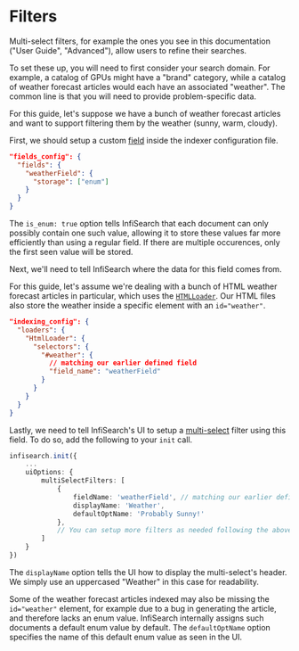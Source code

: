 # Filters

Multi-select filters, for example the ones you see in this documentation ("User Guide", "Advanced"), allow users to refine their searches.

To set these up, you will need to first consider your search domain. For example, a catalog of GPUs might have a "brand" category, while a catalog of weather forecast articles would each have an associated "weather". The common line is that you will need to provide problem-specific data.

For this guide, let's suppose we have a bunch of weather forecast articles and want to support filtering them by the weather (sunny, warm, cloudy).

First, we should setup a custom [field](./indexer/fields.md) inside the indexer configuration file.

```json
"fields_config": {
  "fields": {
    "weatherField": {
      "storage": ["enum"]
    }
  }
}
```

The `is_enum: true` option tells InfiSearch that each document can only possibly contain one such value, allowing it to store these values far more efficiently than using a regular field. If there are multiple occurences, only the first seen value will be stored.

Next, we'll need to tell InfiSearch where the data for this field comes from.

For this guide, let's assume we're dealing with a bunch of HTML weather forecast articles in particular, which uses the [`HTMLLoader`](./indexer/files.md#html-files-loadershtmlloader). Our HTML files also store the weather inside a specific element with an `id="weather"`.

```json
"indexing_config": {
  "loaders": {
    "HtmlLoader": {
      "selectors": {
        "#weather": {
          // matching our earlier defined field
          "field_name": "weatherField"
        }
      }
    }
  }
}
```

Lastly, we need to tell InfiSearch's UI to setup a [multi-select](./search_configuration.md#general-options) filter using this field. To do so, add the following to your `init` call.

```ts
infisearch.init({
    ...
    uiOptions: {
        multiSelectFilters: [
            {
                fieldName: 'weatherField', // matching our earlier defined field
                displayName: 'Weather',
                defaultOptName: 'Probably Sunny!'
            },
            // You can setup more filters as needed following the above procedures
        ]
    }
})
```

The `displayName` option tells the UI how to display the multi-select's header. We simply use an uppercased "Weather" in this case for readability.

Some of the weather forecast articles indexed may also be missing the `id="weather"` element, for example due to a bug in generating the article, and therefore lacks an enum value. InfiSearch internally assigns such documents a default enum value by default. The `defaultOptName` option specifies the name of this default enum value as seen in the UI.
